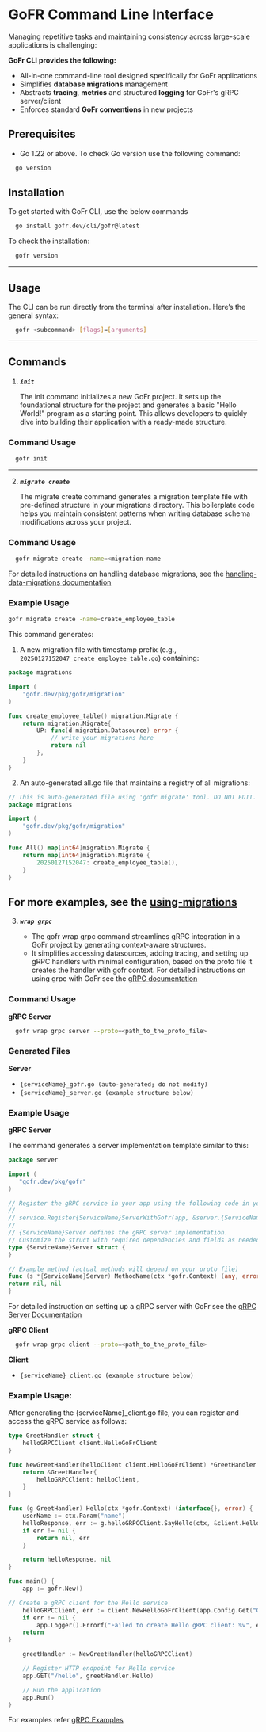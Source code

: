 # GoFR Command Line Interface

Managing repetitive tasks and maintaining consistency across large-scale applications is challenging:

**GoFr CLI provides the following:**

* All-in-one command-line tool designed specifically for GoFr applications
* Simplifies **database migrations** management
* Abstracts **tracing**, **metrics** and structured **logging** for GoFr's gRPC server/client
* Enforces standard **GoFr conventions** in new projects

## Prerequisites

- Go 1.22 or above. To check Go version use the following command:
```bash
  go version
```

## **Installation**
To get started with GoFr CLI, use the below commands

```bash
  go install gofr.dev/cli/gofr@latest
```

To check the installation:
```bash
  gofr version
```
---

## Usage

The CLI can be run directly from the terminal after installation. Here’s the general syntax:

```bash
  gofr <subcommand> [flags]=[arguments]
```
---

## **Commands**

1. ***`init`***

   The init command initializes a new GoFr project. It sets up the foundational structure for the project and generates a basic "Hello World!" program as a starting point. This allows developers to quickly dive into building their application with a ready-made structure.

### Command Usage
```bash
  gofr init
```
---

2. ***`migrate create`***

   The migrate create command generates a migration template file with pre-defined structure in your migrations directory.
   This boilerplate code helps you maintain consistent patterns when writing database schema modifications across your project.


### Command Usage
```bash
  gofr migrate create -name=<migration-name
```
For detailed instructions on handling database migrations, see the [handling-data-migrations documentation](../../advanced-guide/handling-data-migrations/page.md)

### Example Usage

```bash
gofr migrate create -name=create_employee_table
```
This command generates:

1. A new migration file with timestamp prefix (e.g., `20250127152047_create_employee_table.go`) containing:
```go
package migrations

import (
    "gofr.dev/pkg/gofr/migration"
)

func create_employee_table() migration.Migrate {
    return migration.Migrate{
        UP: func(d migration.Datasource) error {
            // write your migrations here
            return nil
        },
    }
}
```
2. An auto-generated all.go file that maintains a registry of all migrations:
```go
// This is auto-generated file using 'gofr migrate' tool. DO NOT EDIT.
package migrations

import (
    "gofr.dev/pkg/gofr/migration"
)

func All() map[int64]migration.Migrate {
    return map[int64]migration.Migrate {
        20250127152047: create_employee_table(),
    }
}
```
For more examples, see the [using-migrations](https://github.com/gofr-dev/gofr/tree/main/examples/using-migrations)
---

3. ***`wrap grpc`***

   * The gofr wrap grpc command streamlines gRPC integration in a GoFr project by generating context-aware structures.
   * It simplifies accessing datasources, adding tracing, and setting up gRPC handlers with minimal configuration, based on the proto file it creates the handler with gofr context.
   For detailed instructions on using grpc with GoFr see the [gRPC documentation](../../advanced-guide/grpc/page.md)

### Command Usage
**gRPC Server**
```bash
  gofr wrap grpc server --proto=<path_to_the_proto_file>
```
### Generated Files
**Server**
- ```{serviceName}_gofr.go (auto-generated; do not modify)```
- ```{serviceName}_server.go (example structure below)```

### Example Usage
**gRPC Server**

The command generates a server implementation template similar to this:
```go
package server

import (
   "gofr.dev/pkg/gofr"
)

// Register the gRPC service in your app using the following code in your main.go:
//
// service.Register{ServiceName}ServerWithGofr(app, &server.{ServiceName}Server{})
//
// {ServiceName}Server defines the gRPC server implementation.
// Customize the struct with required dependencies and fields as needed.
type {ServiceName}Server struct {
}

// Example method (actual methods will depend on your proto file)
func (s *{ServiceName}Server) MethodName(ctx *gofr.Context) (any, error) {
return nil, nil
}
```

For detailed instruction on setting up a gRPC server with GoFr see the [gRPC Server Documentation](https://gofr.dev/docs/advanced-guide/grpc#generating-g-rpc-server-handler-template-using)

**gRPC Client**
```bash
  gofr wrap grpc client --proto=<path_to_the_proto_file>
```

**Client**
- ```{serviceName}_client.go (example structure below)```


### Example Usage:
After generating the {serviceName}_client.go file, you can register and access the gRPC service as follows:

```go
type GreetHandler struct {
	helloGRPCClient client.HelloGoFrClient
}

func NewGreetHandler(helloClient client.HelloGoFrClient) *GreetHandler {
    return &GreetHandler{
        helloGRPCClient: helloClient,
    }
}

func (g GreetHandler) Hello(ctx *gofr.Context) (interface{}, error) {
    userName := ctx.Param("name")
    helloResponse, err := g.helloGRPCClient.SayHello(ctx, &client.HelloRequest{Name: userName})
    if err != nil {
        return nil, err
    }

    return helloResponse, nil
}

func main() {
    app := gofr.New()

// Create a gRPC client for the Hello service
    helloGRPCClient, err := client.NewHelloGoFrClient(app.Config.Get("GRPC_SERVER_HOST"), app.Metrics())
    if err != nil {
		app.Logger().Errorf("Failed to create Hello gRPC client: %v", err)
    return
}

    greetHandler := NewGreetHandler(helloGRPCClient)

    // Register HTTP endpoint for Hello service
    app.GET("/hello", greetHandler.Hello)

    // Run the application
    app.Run()
}
```
For examples refer [gRPC Examples](https://github.com/gofr-dev/gofr/tree/main/examples/grpc)
